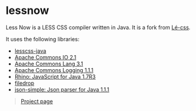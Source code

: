 lessnow
=======

Less Now is a LESS CSS compiler written in Java. It is a fork from [L&eacute;-css](https://github.com/lukasdietrich/Le-css).

It uses the following libraries:

* [lesscss-java](https://github.com/marceloverdijk/lesscss-java)
* [Apache Commons IO 2.1](http://commons.apache.org/io/)
* [Apache Commons Lang 3.1](http://commons.apache.org/lang/)
* [Apache Commons Logging 1.1.1](http://commons.apache.org/logging/)
* [Rhino: JavaScript for Java 1.7R3](http://www.mozilla.org/rhino/)
* [filedrop](http://iharder.sourceforge.net/current/java/filedrop/)
* [json-simple: Json parser for Java 1.1.1](http://code.google.com/p/json-simple/)

> [Project page](http://creapage.net/opensource/2012-lessnow/)
